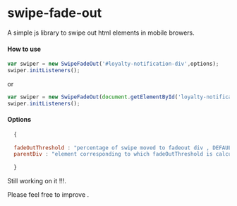 # swipe-fade-out
A simple js library to swipe out html elements in mobile browers.

#### How to use
```javascript
var swiper = new SwipeFadeOut('#loyalty-notification-div',options);
swiper.initListeners();
```

or

```javascript
var swiper = new SwipeFadeOut(document.getElementById('loyalty-notification-div'),options);
swiper.initListeners();
```
#### Options
```javascript
  {
  
  fadeOutThreshold : "percentage of swipe moved to fadeout div , DEFAULT = 40%",
  parentDiv : "element corresponding to which fadeOutThreshold is calculated DEFAULT = window"
  
  }
```


Still working on it !!!.

Please feel free to improve .

